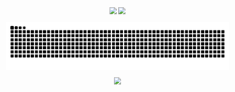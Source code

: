 <!-- Stats -->
<div align="center">

  <img src="https://github-readme-streak-stats.herokuapp.com/?user=technologyhell&theme=aura&hide_border=true" width="50%" />
  <img src="https://github-readme-stats.vercel.app/api/top-langs/?username=technologyhell&theme=aura&hide_border=true&include_all_commits=true&count_private=true&layout=compact" width="36%" /> </br>
</div>


<!-- Tech Stack -->
<div align="center">
  

<!-- Snake Animation -->
<div align="center">
    
  ![snake gif](https://github.com/TechnologyHell/TechnologyHell/blob/output/github-snake-dark.svg)
</div>



<!-- Visit Counter -->
<div align="center">
  
  [![](https://visitcount.itsvg.in/api?id=technologyhell&icon=10&color=6)](https://visitcount.itsvg.in)
</div>
